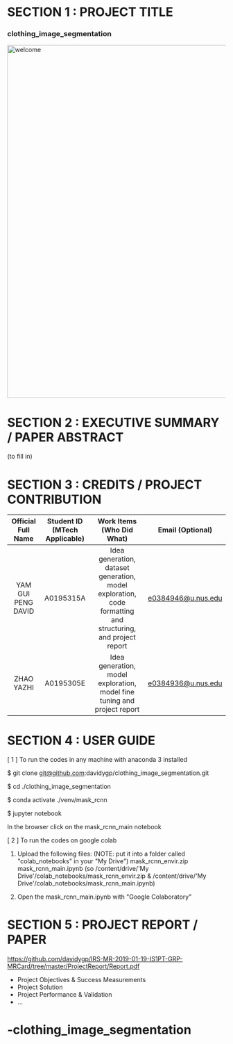 # SECTION 1 : PROJECT TITLE
### clothing_image_segmentation
<img width="812" alt="welcome" src="https://user-images.githubusercontent.com/48171290/54080819-80836a80-4333-11e9-9f1d-7f21123d454f.png">


# SECTION 2 : EXECUTIVE SUMMARY / PAPER ABSTRACT
(to fill in)

# SECTION 3 : CREDITS / PROJECT CONTRIBUTION

| Official Full Name | Student ID (MTech Applicable)| Work Items (Who Did What) | Email (Optional) |
| :---: | :---: | :---: | :---: |
| YAM GUI PENG DAVID | A0195315A | Idea generation, dataset generation, model exploration, code formatting and structuring, and project report | e0384946@u.nus.edu |
| ZHAO YAZHI | A0195305E | Idea generation, model exploration, model fine tuning and project report | e0384936@u.nus.edu |


# SECTION 4 : USER GUIDE
[ 1 ] To run the codes in any machine with anaconda 3 installed

$ git clone git@github.com:davidygp/clothing_image_segmentation.git

$ cd ./clothing_image_segmentation

$ conda activate ./venv/mask_rcnn

$ jupyter notebook

In the browser click on the mask_rcnn_main notebook

[ 2 ] To run the codes on google colab

1) Upload the following files:
   (NOTE: put it into a folder called "colab_notebooks" in your "My Drive")
   mask_rcnn_envir.zip
   mask_rcnn_main.ipynb 
   (so /content/drive/'My Drive'/colab_notebooks/mask_rcnn_envir.zip &
       /content/drive/'My Drive'/colab_notebooks/mask_rcnn_main.ipynb)

2) Open the mask_rcnn_main.ipynb with "Google Colaboratory"


# SECTION 5 : PROJECT REPORT / PAPER
<Github File Link>  https://github.com/davidygp/IRS-MR-2019-01-19-IS1PT-GRP-MRCard/tree/master/ProjectReport/Report.pdf

+ Project Objectives & Success Measurements
+ Project Solution
+ Project Performance & Validation
+ ...
# -clothing_image_segmentation
